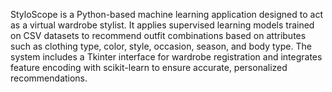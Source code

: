 StyloScope is a Python-based machine learning application designed to act as a virtual wardrobe stylist. It applies supervised
 learning models trained on CSV datasets to recommend outfit combinations based on attributes such as clothing type, color,
 style, occasion, season, and body type. The system includes a Tkinter interface for wardrobe registration and integrates
 feature encoding with scikit-learn to ensure accurate, personalized recommendations.

